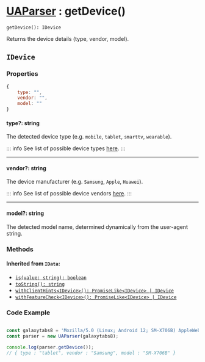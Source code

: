 # [UAParser](/api/main/overview#methods) : getDevice()

`getDevice(): IDevice`

Returns the device details (type, vendor, model).

## `IDevice`

### Properties

```js
{ 
    type: "", 
    vendor: "", 
    model: "" 
}
```

#### type?: string

The detected device type (e.g. `mobile`, `tablet`, `smarttv`, `wearable`).

::: info
See list of possible device types [here](/info/device/type).
:::

---
#### vendor?: string

The device manufacturer (e.g. `Samsung`, `Apple`, `Huawei`).

::: info
See list of possible device vendors [here](/info/device/vendor).
:::

---
#### model?: string

The detected model name, determined dynamically from the user-agent string.

### Methods

#### Inherited from `IData`:

- [`is(value: string): boolean`](/api/main/idata/is)
- [`toString(): string`](/api/main/idata/to-string)
- [`withClientHints<IDevice>(): PromiseLike<IDevice> | IDevice`](/api/main/idata/with-client-hints)
- [`withFeatureCheck<IDevice>(): PromiseLike<IDevice> | IDevice`](/api/main/idata/with-feature-check)

### Code Example

```js

const galaxytabs8 = 'Mozilla/5.0 (Linux; Android 12; SM-X706B) AppleWebKit/537.36 (KHTML, like Gecko) Chrome/103.0.5060.53 Safari/537.36'
const parser = new UAParser(galaxytabs8);

console.log(parser.getDevice());
// { type : "tablet", vendor : "Samsung", model : "SM-X706B" }
```